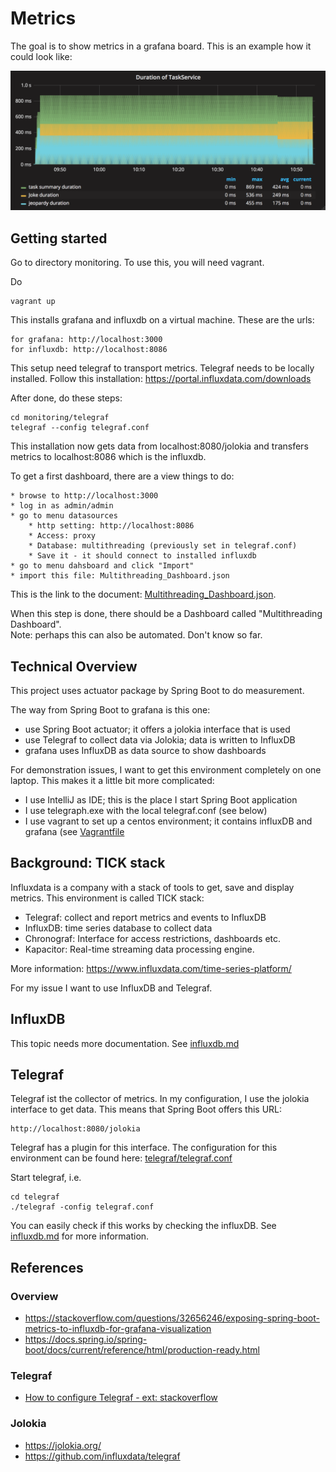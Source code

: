 # Metrics

The goal is to show metrics in a grafana board. This is an example how it could 
look like:

![Task Metrics](./example_metrics.png)

## Getting started
Go to directory monitoring. To use this, you will need vagrant.

Do
 
    vagrant up

This installs grafana and influxdb on a virtual machine. These are the urls:

    for grafana: http://localhost:3000
    for influxdb: http://localhost:8086
    
This setup need telegraf to transport metrics. Telegraf needs to be locally installed.
Follow this installation: https://portal.influxdata.com/downloads

After done, do these steps:

    cd monitoring/telegraf
    telegraf --config telegraf.conf
    
This installation now gets data from localhost:8080/jolokia and transfers
metrics to localhost:8086 which is the influxdb.

To get a first dashboard, there are a view things to do:

    * browse to http://localhost:3000
    * log in as admin/admin
    * go to menu datasources
        * http setting: http://localhost:8086
        * Access: proxy
        * Database: multithreading (previously set in telegraf.conf)
        * Save it - it should connect to installed influxdb
    * go to menu dahsboard and click "Import"
    * import this file: Multithreading_Dashboard.json
     
This is the link to the document: [Multithreading_Dashboard.json](../grafana/Multithreading_Dashboard.json).

When this step is done, there should be a Dashboard called "Multithreading Dashboard".    
Note: perhaps this can also be automated. Don't know so far.

## Technical Overview
This project uses actuator package by Spring Boot to do measurement.

The way from Spring Boot to grafana is this one:
* use Spring Boot actuator; it offers a jolokia interface that is used
* use Telegraf to collect data via Jolokia; data is written to InfluxDB
* grafana uses InfluxDB as data source to show dashboards

For demonstration issues, I want to get this environment completely on
one laptop. This makes it a little bit more complicated:
* I use IntelliJ as IDE; this is the place I start Spring Boot application
* I use telegraph.exe with the local telegraf.conf (see below)
* I use vagrant to set up a centos environment; it contains influxDB and
  grafana (see [Vagrantfile](../monitoring/Vagrantfile)


## Background: TICK stack
Influxdata is a company with a stack of tools to get, save and display metrics.
This environment is called TICK stack:
* Telegraf: collect and report metrics and events to InfluxDB
* InfluxDB: time series database to collect data
* Chronograf: Interface for access restrictions, dashboards etc.
* Kapacitor: Real-time streaming data processing engine.

More information: https://www.influxdata.com/time-series-platform/

For my issue I want to use InfluxDB and Telegraf.

## InfluxDB
This topic needs more documentation. See [influxdb.md](influxdb.md)

## Telegraf
Telegraf ist the collector of metrics. In my configuration, I use the
jolokia interface to get data. This means that Spring Boot offers this URL:

    http://localhost:8080/jolokia

Telegraf has a plugin for this interface. The configuration for this
environment can be found here: [telegraf/telegraf.conf](../telegraf/telegraf.conf)

Start telegraf, i.e.

    cd telegraf
    ./telegraf -config telegraf.conf

You can easily check if this works by checking the influxDB. See
[influxdb.md](influxdb.md) for more information.

## References

### Overview
* https://stackoverflow.com/questions/32656246/exposing-spring-boot-metrics-to-influxdb-for-grafana-visualization
* https://docs.spring.io/spring-boot/docs/current/reference/html/production-ready.html

### Telegraf
* [How to configure Telegraf - ext: stackoverflow](https://stackoverflow.com/questions/32656246/exposing-spring-boot-metrics-to-influxdb-for-grafana-visualization)

### Jolokia
* https://jolokia.org/
* https://github.com/influxdata/telegraf


